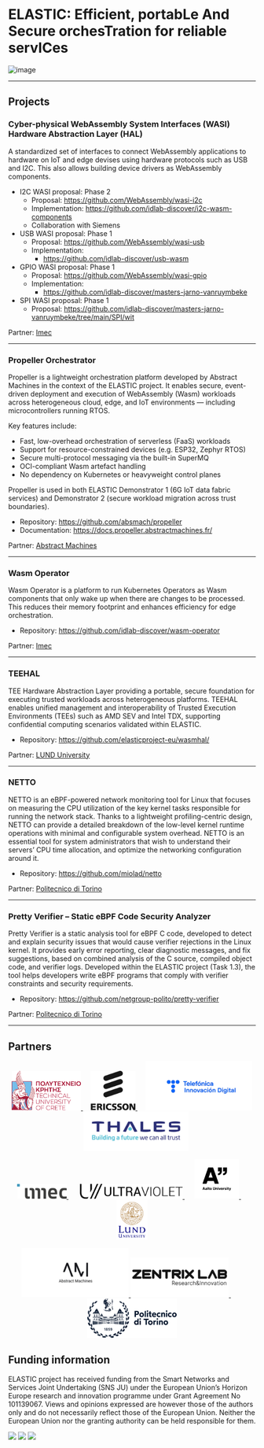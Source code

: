 # ELASTIC: Efficient, portabLe And Secure orchesTration for reliable servICes

![image](https://github.com/user-attachments/assets/9f084806-571c-46c9-9dbf-b9b9cb05b20c)

---

## Projects

### Cyber-physical WebAssembly System Interfaces (WASI) Hardware Abstraction Layer (HAL)

A standardized set of interfaces to connect WebAssembly applications to hardware on IoT and edge devises using hardware protocols such as USB and I2C. This also allows building device drivers as WebAssembly components.

* I2C WASI proposal: Phase 2
  * Proposal: https://github.com/WebAssembly/wasi-i2c
  * Implementation: https://github.com/idlab-discover/i2c-wasm-components
  * Collaboration with Siemens
* USB WASI proposal: Phase 1
  * Proposal: https://github.com/WebAssembly/wasi-usb
  * Implementation:
    * https://github.com/idlab-discover/usb-wasm
* GPIO WASI proposal: Phase 1
  * Proposal: https://github.com/WebAssembly/wasi-gpio
  * Implementation:
    * https://github.com/idlab-discover/masters-jarno-vanruymbeke
* SPI WASI proposal: Phase 1
  * Proposal: https://github.com/idlab-discover/masters-jarno-vanruymbeke/tree/main/SPI/wit

Partner: [Imec](https://www.imec.be)

---

### Propeller Orchestrator

Propeller is a lightweight orchestration platform developed by Abstract Machines in the context of the ELASTIC project. It enables secure, event-driven deployment and execution of WebAssembly (Wasm) workloads across heterogeneous cloud, edge, and IoT environments — including microcontrollers running RTOS.

Key features include:

* Fast, low-overhead orchestration of serverless (FaaS) workloads
* Support for resource-constrained devices (e.g. ESP32, Zephyr RTOS)
* Secure multi-protocol messaging via the built-in SuperMQ
* OCI-compliant Wasm artefact handling
* No dependency on Kubernetes or heavyweight control planes

Propeller is used in both ELASTIC Demonstrator 1 (6G IoT data fabric services) and Demonstrator 2 (secure workload migration across trust boundaries).

* Repository: https://github.com/absmach/propeller
* Documentation: https://docs.propeller.abstractmachines.fr/

Partner: [Abstract Machines](https://www.abstractmachines.fr)

---

### Wasm Operator

Wasm Operator is a platform to run Kubernetes Operators as Wasm components that only wake up when there are changes to be processed. This reduces their memory footprint and enhances efficiency for edge orchestration.

* Repository: https://github.com/idlab-discover/wasm-operator

Partner: [Imec](https://www.imec.be)

---

### TEEHAL

TEE Hardware Abstraction Layer providing a portable, secure foundation for executing trusted workloads across heterogeneous platforms.
TEEHAL enables unified management and interoperability of Trusted Execution Environments (TEEs) such as AMD SEV and Intel TDX, supporting confidential computing scenarios validated within ELASTIC.

* Repository: https://github.com/elasticproject-eu/wasmhal/

Partner: [LUND University](https://www.lunduniversity.lu.se)

---
### NETTO

NETTO is an eBPF-powered network monitoring tool for Linux that focuses on measuring the CPU utilization of the key kernel tasks responsible for running the network stack. Thanks to a lightweight profiling-centric design, NETTO can provide a detailed breakdown of the low-level kernel runtime operations with minimal and configurable system overhead. NETTO is an essential tool for system administrators that wish to understand their servers’ CPU time allocation, and optimize the networking configuration around it.

* Repository: https://github.com/miolad/netto

Partner: [Politecnico di Torino](https://www.polito.it/)

---
### Pretty Verifier – Static eBPF Code Security Analyzer

Pretty Verifier is a static analysis tool for eBPF C code, developed to detect and explain security issues that would cause verifier rejections in the Linux kernel. It provides early error reporting, clear diagnostic messages, and fix suggestions, based on combined analysis of the C source, compiled object code, and verifier logs.
Developed within the ELASTIC project (Task 1.3), the tool helps developers write eBPF programs that comply with verifier constraints and security requirements.

* Repository: https://github.com/netgroup-polito/pretty-verifier

Partner: [Politecnico di Torino](https://www.polito.it/)

---

## Partners

<p align="center">
  <a href="https://www.tuc.gr/en/home/">
    <img src="https://github.com/elasticproject-eu/.github/blob/0daa5e9f24a26aeb7e7511b2d867d8ba339ab784/profile/partners_logo/TUC_logo_text.png" height="80">
  </a>&nbsp;&nbsp;&nbsp;
  
  <a href="https://www.ericsson.com/en/about-us/sustainability-and-corporate-responsibility/sustainable-world/">
    <img src="https://github.com/elasticproject-eu/.github/blob/0daa5e9f24a26aeb7e7511b2d867d8ba339ab784/profile/partners_logo/Ericsson_vertical_RGB.png" height="80">
  </a>&nbsp;&nbsp;&nbsp;
  
  <a href="https://telefonicainnovaciondigital.com/">
    <img src="https://github.com/elasticproject-eu/.github/blob/fdb1ef9a49e7aa855c6ce9a317d8c1b53426ef92/profile/partners_logo/TID-removebg-preview.png" height="100">
  </a>&nbsp;&nbsp;&nbsp;
  
  <a href="https://www.thalesgroup.com/en">
    <img src="https://github.com/elasticproject-eu/.github/blob/0daa5e9f24a26aeb7e7511b2d867d8ba339ab784/profile/partners_logo/Thales_LOGO_RGB.jpg" height="80">
  </a>
</p>

<p align="center">
  <a href="https://idlab.technology">
    <img src="https://github.com/elasticproject-eu/.github/blob/0daa5e9f24a26aeb7e7511b2d867d8ba339ab784/profile/partners_logo/Imec_ColourPositive.png" height="30">
  </a>&nbsp;&nbsp;&nbsp;&nbsp;&nbsp;
  
  <a href="https://ultraviolet.rs">
    <img src="https://github.com/elasticproject-eu/.github/blob/0daa5e9f24a26aeb7e7511b2d867d8ba339ab784/profile/partners_logo/UltraViolet_logo.svg" height="30">
  </a>&nbsp;&nbsp;&nbsp;&nbsp;
  
  <a href="https://www.aalto.fi/en">
    <img src="https://github.com/elasticproject-eu/.github/blob/0daa5e9f24a26aeb7e7511b2d867d8ba339ab784/profile/partners_logo/aalto-logo-86627-1.png" height="80">
  </a>&nbsp;&nbsp;&nbsp;
  
  <a href="https://www.lunduniversity.lu.se">
    <img src="https://github.com/elasticproject-eu/.github/blob/0daa5e9f24a26aeb7e7511b2d867d8ba339ab784/profile/partners_logo/LundUniversity_C2line_RGB.png" height="80">
  </a>
</p>

<p align="center">
  <a href="https://www.abstractmachines.fr">
    <img src="https://github.com/elasticproject-eu/.github/blob/a89b388ed5e4f654ee25acac19dbcf7ec2836fb0/profile/partners_logo/AMA.png" height="100">
  </a>
  
  <a href="https://zentrixlab.com/">
    <img src="https://github.com/elasticproject-eu/.github/blob/0daa5e9f24a26aeb7e7511b2d867d8ba339ab784/profile/partners_logo/ZentrixLab_logo.png" height="80">
  </a>&nbsp;&nbsp;&nbsp;&nbsp;&nbsp;&nbsp; 
  
  <a href="https://www.polito.it">
    <img src="https://github.com/elasticproject-eu/.github/blob/0daa5e9f24a26aeb7e7511b2d867d8ba339ab784/profile/partners_logo/Polito_Logo_2021_BLU.png" height="80">
  </a>
</p>




## Funding information

ELASTIC project has received funding from the Smart Networks and Services Joint Undertaking (SNS JU) under the European Union’s Horizon Europe research and innovation programme under Grant Agreement No 101139067. Views and opinions expressed are however those of the authors only and do not necessarily reflect those of the European Union. Neither the European Union nor the granting authority can be held responsible for them.

<img src="https://github.com/user-attachments/assets/b110aa75-4438-4388-a6a0-8d4b0d76e421" height="40">

<img src="https://github.com/user-attachments/assets/c1b19cf1-c936-433e-a354-919a08801476" height="50">

<img src="https://github.com/user-attachments/assets/e0a71423-65a3-421a-91a2-0b13cfb8b11f" height="50">
